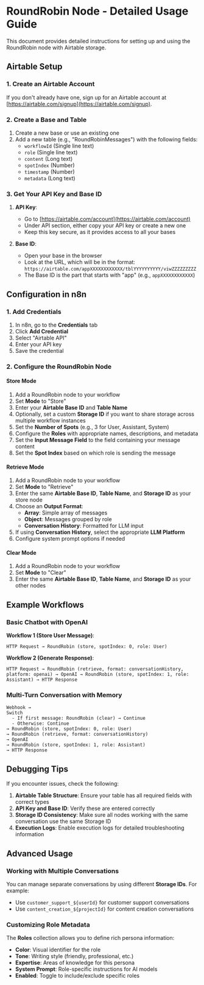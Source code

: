 # RoundRobin Node - Detailed Usage Guide

This document provides detailed instructions for setting up and using the RoundRobin node with Airtable storage.

## Airtable Setup

### 1. Create an Airtable Account

If you don't already have one, sign up for an Airtable account at [https://airtable.com/signup](https://airtable.com/signup).

### 2. Create a Base and Table

1. Create a new base or use an existing one
2. Add a new table (e.g., "RoundRobinMessages") with the following fields:
   - `workflowId` (Single line text)
   - `role` (Single line text)
   - `content` (Long text)
   - `spotIndex` (Number)
   - `timestamp` (Number)
   - `metadata` (Long text)

### 3. Get Your API Key and Base ID

1. **API Key**: 
   - Go to [https://airtable.com/account](https://airtable.com/account)
   - Under API section, either copy your API key or create a new one
   - Keep this key secure, as it provides access to all your bases

2. **Base ID**:
   - Open your base in the browser
   - Look at the URL, which will be in the format: `https://airtable.com/appXXXXXXXXXXXX/tblYYYYYYYYYY/viwZZZZZZZZZ`
   - The Base ID is the part that starts with "app" (e.g., `appXXXXXXXXXXXX`)

## Configuration in n8n

### 1. Add Credentials

1. In n8n, go to the **Credentials** tab
2. Click **Add Credential**
3. Select "Airtable API"
4. Enter your API key
5. Save the credential

### 2. Configure the RoundRobin Node

#### Store Mode

1. Add a RoundRobin node to your workflow
2. Set **Mode** to "Store"
3. Enter your **Airtable Base ID** and **Table Name**
4. Optionally, set a custom **Storage ID** if you want to share storage across multiple workflow instances
5. Set the **Number of Spots** (e.g., 3 for User, Assistant, System)
6. Configure the **Roles** with appropriate names, descriptions, and metadata
7. Set the **Input Message Field** to the field containing your message content
8. Set the **Spot Index** based on which role is sending the message

#### Retrieve Mode

1. Add a RoundRobin node to your workflow
2. Set **Mode** to "Retrieve"
3. Enter the same **Airtable Base ID**, **Table Name**, and **Storage ID** as your store node
4. Choose an **Output Format**:
   - **Array**: Simple array of messages
   - **Object**: Messages grouped by role 
   - **Conversation History**: Formatted for LLM input
5. If using **Conversation History**, select the appropriate **LLM Platform**
6. Configure system prompt options if needed

#### Clear Mode

1. Add a RoundRobin node to your workflow
2. Set **Mode** to "Clear"
3. Enter the same **Airtable Base ID**, **Table Name**, and **Storage ID** as your other nodes

## Example Workflows

### Basic Chatbot with OpenAI

**Workflow 1 (Store User Message)**:
```
HTTP Request → RoundRobin (store, spotIndex: 0, role: User)
```

**Workflow 2 (Generate Response)**:
```
HTTP Request → RoundRobin (retrieve, format: conversationHistory, platform: openai) → OpenAI → RoundRobin (store, spotIndex: 1, role: Assistant) → HTTP Response
```

### Multi-Turn Conversation with Memory

```
Webhook → 
Switch 
  - If first message: RoundRobin (clear) → Continue
  - Otherwise: Continue 
→ RoundRobin (store, spotIndex: 0, role: User) 
→ RoundRobin (retrieve, format: conversationHistory) 
→ OpenAI 
→ RoundRobin (store, spotIndex: 1, role: Assistant) 
→ HTTP Response
```

## Debugging Tips

If you encounter issues, check the following:

1. **Airtable Table Structure**: Ensure your table has all required fields with correct types
2. **API Key and Base ID**: Verify these are entered correctly
3. **Storage ID Consistency**: Make sure all nodes working with the same conversation use the same Storage ID
4. **Execution Logs**: Enable execution logs for detailed troubleshooting information

## Advanced Usage

### Working with Multiple Conversations

You can manage separate conversations by using different **Storage IDs**. For example:

- Use `customer_support_${userId}` for customer support conversations
- Use `content_creation_${projectId}` for content creation conversations

### Customizing Role Metadata

The **Roles** collection allows you to define rich persona information:

- **Color**: Visual identifier for the role
- **Tone**: Writing style (friendly, professional, etc.)
- **Expertise**: Areas of knowledge for this persona
- **System Prompt**: Role-specific instructions for AI models
- **Enabled**: Toggle to include/exclude specific roles 